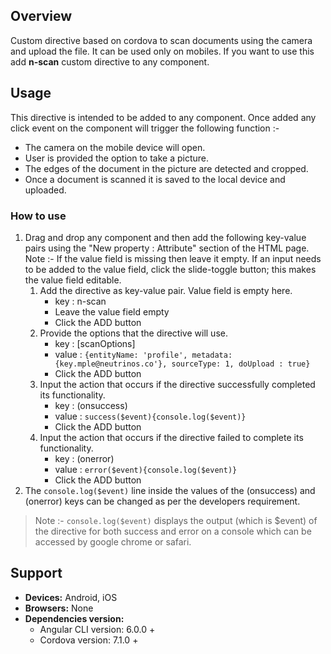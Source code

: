 ## Overview 
Custom directive based on cordova to scan documents using the camera and upload the file. It can be used only on mobiles. If you want to use this add **n-scan** custom directive to any component.

## Usage
This directive is intended to be added to any component. Once added any click event on the component will trigger the following function :-
* The camera on the mobile device will open.
* User is provided the option to take a picture.
* The edges of the document in the picture are detected and cropped.
* Once a document is scanned it is saved to the local device and uploaded.

### How to use   
1. Drag and drop any component and then add the following key-value pairs using the "New property : Attribute" section of the HTML page. Note :- If the value field is missing then leave it empty. If an input needs to be added to the value field, click the slide-toggle button; this makes the value field editable.
    1. Add the directive as key-value pair. Value field is empty here.
        - key : n-scan
        - Leave the value field empty
        - Click the ADD button
    2. Provide the options that the directive will use.
        - key : [scanOptions] 
        - value : `{entityName: 'profile', metadata: {key.mple@neutrinos.co'}, sourceType: 1, doUpload : true}`
        - Click the ADD button
    3. Input the action that occurs if the directive successfully completed its functionality.
        - key : (onsuccess)  
        - value : `success($event){console.log($event)}`
        - Click the ADD button
    4. Input the action that occurs if the directive failed to complete its functionality.
        - key : (onerror)  
        - value : `error($event){console.log($event)}`
        - Click the ADD button
2. The `console.log($event)` line inside the values of the (onsuccess) and (onerror) keys can be changed as per the developers requirement. 
> Note :- `console.log($event)` displays the output (which is $event) of the directive for both success and error on a console which can be accessed by google chrome or safari.

## Support
- **Devices:** Android, iOS
- **Browsers:**  None
- **Dependencies version:** 
    - Angular CLI version: 6.0.0 + 
    - Cordova version: 7.1.0 +
